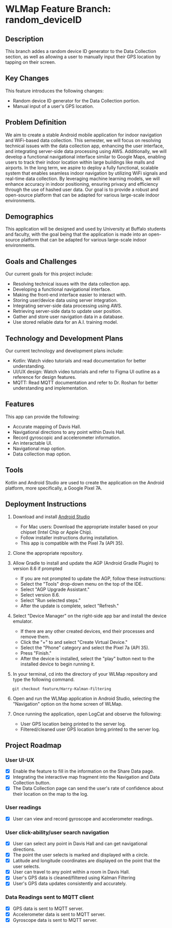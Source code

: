 # WLMap Feature Branch: random_deviceID

## Description

This branch addes a random device ID generator to the Data Collection section, as well as allowing a user to manually input their GPS location by tapping on their screen.

## Key Changes
This feature introduces the following changes:

- Random device ID generator for the Data Collection portion.
- Manual input of a user's GPS location.

## Problem Definition

We aim to create a stable Android mobile application for indoor navigation and WiFi-based data collection. This semester, we will focus on resolving technical issues with the data collection app, enhancing the user interface, and integrating server-side data processing using AWS. Additionally, we will develop a functional navigational interface similar to Google Maps, enabling users to track their indoor location within large buildings like malls and airports. In the long term, we aspire to deploy a fully functional, scalable system that enables seamless indoor navigation by utilizing WiFi signals and real-time data collection. By leveraging machine learning models, we will enhance accuracy in indoor positioning, ensuring privacy and efficiency through the use of hashed user data. Our goal is to provide a robust and open-source platform that can be adapted for various large-scale indoor environments.

## Demographics

This application will be designed and used by University at Buffalo students and faculty, with the goal being that the application is made into an open-source platform that can be adapted for various large-scale indoor environments.

## Goals and Challenges
Our current goals for this project include:
- Resolving technical issues with the data collection app.
- Developing a functional navigational interface.
- Making the front-end interface easier to interact with.
- Storing user/device data using server integration.
- Integrating server-side data processing using AWS.
- Retrieving server-side data to update user position.
- Gather and store user navigation data in a database.
- Use stored reliable data for an A.I. training model.


## Technology and Development Plans
Our current technology and development plans include:
- Kotlin: Watch video tutorials and read documentation for better understanding.
- UI/UX design: Watch video tutorials and refer to Figma UI outline as a reference for design features.
- MQTT: Read MQTT documentation and refer to Dr. Roshan for better understanding and implementation.



## Features
This app can provide the following:
- Accurate mapping of Davis Hall.
- Navigational directions to any point within Davis Hall.
- Record gyroscopic and accelerometer information.
- An interactable UI.
- Navigational map option.
- Data collection map option.


## Tools
Kotlin and Android Studio are used to create the application on the Android platform, more specifically, a Google Pixel 7A.

## Deployment Instructions

1. Download and install [Android Studio](https://developer.android.com/studio)
    - For Mac users: Download the appropriate installer based on your chipset (Intel Chip or Apple Chip).
    - Follow installer instructions during installation.
    - This app is compatible with the Pixel 7a (API 35).

2. Clone the appropriate repository.

3. Allow Gradle to install and update the AGP (Android Gradle Plugin) to version 8.6 if prompted
    - If you are not prompted to update the AGP, follow these instructions:
    - Select the "Tools" drop-down menu on the top of the IDE.
    - Select "AGP Upgrade Assistant."
    - Select version 8.6.
    - Select "Run selected steps."
    - After the update is complete, select "Refresh."

4. Select "Device Manager" on the right-side app bar and install the device emulator.
    - If there are any other created devices, end their processes and remove them.
    - Click the "+" to and select "Create Virtual Device."
    - Select the "Phone" category and select the Pixel 7a (API 35).
    - Press "Finish."
    - After the device is installed, select the "play" button next to the installed device to begin running it.

5. In your terminal, cd into the directory of your WLMap repository and type the following command.

```
   git checkout feature/Harry-Kalman-Filtering
```

6. Open and run the WLMap application in Android Studio, selecting the "Navigation" option on the home screen of WLMap.

7. Once running the application, open LogCat and observe the following:
    - User GPS location being printed to the server log.
    - Filtered/cleaned user GPS location bring printed to the server log.


## Project Roadmap

### User UI-UX
- [x] Enable the feature to fill in the information on the Share Data page.
- [x] Integrating the interactive map fragment into the Navigation and Data Collection button.
- [x] The Data Collection page can send the user's rate of confidence about their location on the map to the log.

### User readings
- [x] User can view and record gyroscope and accelerometer readings.

### User click-ability/user search navigation
- [x] User can select any point in Davis Hall and can get navigational directions.
- [x] The point the user selects is marked and displayed with a circle.
- [x] Latitude and longitude coordinates are displayed on the point that the user selects.
- [x] User can travel to any point within a room in Davis Hall.
- [x] User's GPS data is cleaned/filtered using Kalman Filtering
- [x] User's GPS data updates consistently and accurately.

### Data Readings sent to MQTT client
- [x] GPS data is sent to MQTT server.
- [x] Accelerometer data is sent to MQTT server.
- [x] Gyroscope data is sent to MQTT server.
